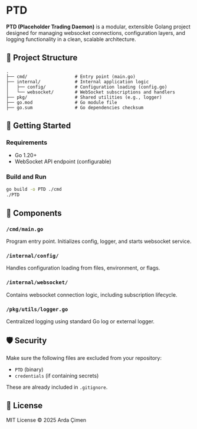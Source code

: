 
# PTD

**PTD (Placeholder Trading Daemon)** is a modular, extensible Golang project designed for managing websocket connections, configuration layers, and logging functionality in a clean, scalable architecture.

## 📁 Project Structure

```
.
├── cmd/                  # Entry point (main.go)
├── internal/             # Internal application logic
│   ├── config/           # Configuration loading (config.go)
│   └── websocket/        # WebSocket subscriptions and handlers
├── pkg/                  # Shared utilities (e.g., logger)
├── go.mod                # Go module file
├── go.sum                # Go dependencies checksum
```

## 🚀 Getting Started

### Requirements
- Go 1.20+
- WebSocket API endpoint (configurable)

### Build and Run

```bash
go build -o PTD ./cmd
./PTD
```

## 🧠 Components

### `/cmd/main.go`
Program entry point. Initializes config, logger, and starts websocket service.

### `/internal/config/`
Handles configuration loading from files, environment, or flags.

### `/internal/websocket/`
Contains websocket connection logic, including subscription lifecycle.

### `/pkg/utils/logger.go`
Centralized logging using standard Go log or external logger.

## 🛡️ Security

Make sure the following files are excluded from your repository:

- `PTD` (binary)
- `credentials` (if containing secrets)

These are already included in `.gitignore`.

## 📜 License

MIT License © 2025 Arda Çimen
